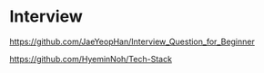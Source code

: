 # Interview

https://github.com/JaeYeopHan/Interview_Question_for_Beginner


https://github.com/HyeminNoh/Tech-Stack
